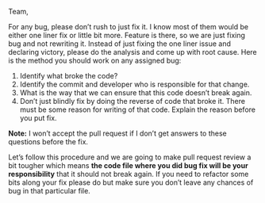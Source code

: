 Team,

For any bug, please don’t rush to just fix it. I know most of them would be either one liner fix or little bit more. Feature is there, so we are just fixing bug and not rewriting it. Instead of just fixing the one liner issue and declaring victory, please do the analysis and come up with root cause. Here is the method you should work on any assigned bug:

1. Identify what broke the code?
2. Identify the commit and developer who is responsible for that change.
3. What is the way that we can ensure that this code doesn’t break again.
4. Don’t just blindly fix by doing the reverse of code that broke it. There must be some reason for writing of that code. Explain the reason before you put fix.

**Note:** I won’t accept the pull request if I don’t get answers to these questions before the fix.

Let’s follow this procedure and we are going to make pull request review a bit tougher which means **the code file where you did bug fix will be your responsibility** that it should not break again. If you need to refactor some bits along your fix please do but make sure you don’t leave any chances of bug in that particular file.

